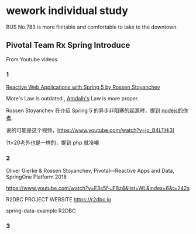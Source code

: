 # wework individual study

BUS No.783 is more finitable and comfortable to take to the downtown.

## Pivotal Team Rx Spring Introduce

From Youtube videos

### 1

[Reactive Web Applications with Spring 5 by Rossen Stoyanchev](https://www.youtube.com/watch?v=rdgJ8fOxJhc&list=WL&index=5&t=789s)

More's Law is outdated , [Amdalh's](https://en.wikipedia.org/wiki/Amdahl%27s_law) Law is more proper.

Rossen Stoyanchev 在介绍 Spring 5 的异步非阻塞的起源时，提到 [nodejs的作者](https://youtu.be/rdgJ8fOxJhc?t=305).

说的可能是这个视频，https://www.youtube.com/watch?v=jo_B4LTHi3I 

 ?t=20老外也是一样的，提到 php 就冷嘲
 
 ### 2
 
 Oliver Gierke & Rossen Stoyanchev, Pivotal—Reactive Apps and Data, SpringOne Platform 2018
 
 https://www.youtube.com/watch?v=E3s5f-JF8z4&list=WL&index=6&t=242s
 
 R2DBC PROJECT WEBSITE https://r2dbc.io
 
 spring-data-example R2DBC
 
 ### 3
 
